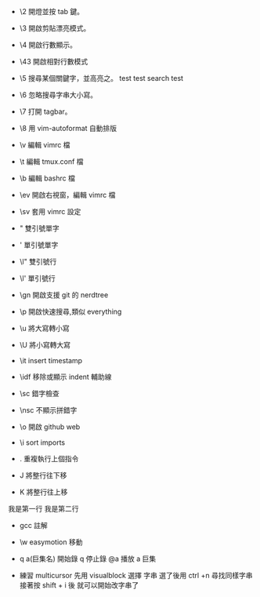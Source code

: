 * \2 開燈並按 tab 鍵。
* \3 開啟剪貼漂亮模式。
* \4 開啟行數顯示。
* \43 開啟相對行數模式
* \5 搜尋某個關鍵字，並高亮之。
test
test search test

* \6 忽略搜尋字串大小寫。
* \7 打開 tagbar。
* \8 用 vim-autoformat 自動排版
* \v 編輯 vimrc 檔
* \t 編輯 tmux.conf 檔
* \b 編輯 bashrc 檔
* \ev 開啟右視窗，編輯 vimrc 檔
* \sv 套用 vimrc 設定
* \" 雙引號單字
* \' 單引號單字
* \l" 雙引號行
* \l' 單引號行


* \gn 開啟支援 git 的 nerdtree
* \p 開啟快速搜尋,類似 everything

* \u 將大寫轉小寫
* \U 將小寫轉大寫

* \it insert timestamp

* \idf 移除或顯示 indent 輔助線
* \sc 錯字檢查
* \nsc 不顯示拼錯字
* \o 開啟 github web
* \i sort imports
* . 重複執行上個指令

* J 將整行往下移
* K 將整行往上移

我是第一行
我是第二行

* gcc 註解

* \\w easymotion 移動

* q a(巨集名) 開始錄
q 停止錄
@a 播放 a 巨集

* 練習 multicursor
先用 visualblock 選擇 字串
選了後用 ctrl +n 尋找同樣字串
接著按 shift + i 後
就可以開始改字串了
